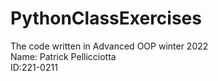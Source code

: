 # PythonClassExercises
The code written in Advanced OOP winter 2022   
Name: Patrick Pellicciotta  
ID:221-0211